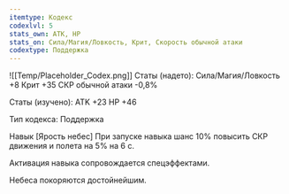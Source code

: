 ```yaml
---
itemtype: Кодекс
codexlvl: 5
stats_own: АТК, HP
stats_on: Сила/Магия/Ловкость, Крит, Скорость обычной атаки
codextype: Поддержка
---
```

![[Temp/Placeholder_Codex.png]]
Статы (надето):
Сила/Магия/Ловкость +8
Крит +35
СКР обычной атаки -0,8%

Статы (изучено):
ATK +23
HP +46

Тип кодекса: Поддержка


Навык
[Ярость небес]
При запуске навыка шанс 10% повысить СКР движения и полета на 5% на 6 с.

Активация навыка сопровождается спецэффектами.

Небеса покоряются достойнейшим.


